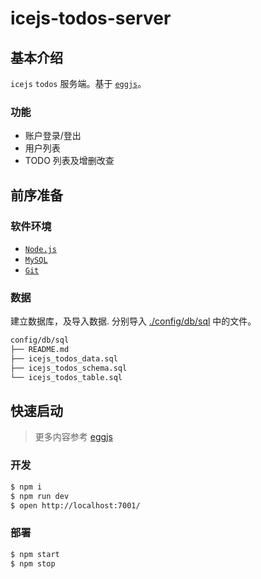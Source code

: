 # icejs-todos-server

## 基本介绍

`icejs` `todos` 服务端。基于 [`eggjs`](https://eggjs.org/)。

### 功能

- 账户登录/登出
- 用户列表
- TODO 列表及增删改查

## 前序准备

### 软件环境

- [`Node.js`](https://nodejs.org/)
- [`MySQL`](https://www.mysql.com/)
- [`Git`](https://git-scm.com/)

### 数据

建立数据库，及导入数据. 分别导入 [./config/db/sql](./config/db/sql) 中的文件。

```txt
config/db/sql
├── README.md
├── icejs_todos_data.sql
├── icejs_todos_schema.sql
└── icejs_todos_table.sql
```

## 快速启动

> 更多内容参考 [eggjs](https://eggjs.org/)

### 开发

```bash
$ npm i
$ npm run dev
$ open http://localhost:7001/
```

### 部署

```bash
$ npm start
$ npm stop
```
